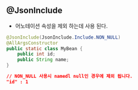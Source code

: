 ## @JsonInclude
- 어노테이션 속성을 제외 하는데 사용 된다.
```java
@JsonInclude(JsonInclude.Include.NON_NULL)
@AllArgsConstructor
public static class MyBean {
    public int id;
    public String name;
}
```
```json
// NON_NULL 사용시 namedl null인 경우에 제외 됩니다.
"id" : 1
```
